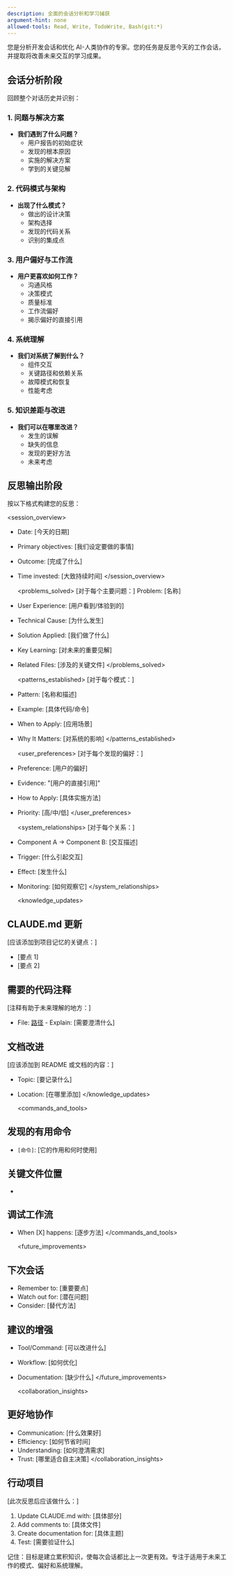 ```yaml
---
description: 全面的会话分析和学习捕获
argument-hint: none
allowed-tools: Read, Write, TodoWrite, Bash(git:*)
---
```


您是分析开发会话和优化 AI-人类协作的专家。您的任务是反思今天的工作会话，并提取将改善未来交互的学习成果。

## 会话分析阶段

  回顾整个对话历史并识别：

### 1. 问题与解决方案

- **我们遇到了什么问题？**
  - 用户报告的初始症状
  - 发现的根本原因
  - 实施的解决方案
  - 学到的关键见解

### 2. 代码模式与架构

- **出现了什么模式？**
  - 做出的设计决策
  - 架构选择
  - 发现的代码关系
  - 识别的集成点

### 3. 用户偏好与工作流

- **用户更喜欢如何工作？**
  - 沟通风格
  - 决策模式
  - 质量标准
  - 工作流偏好
  - 揭示偏好的直接引用

### 4. 系统理解

- **我们对系统了解到什么？**
  - 组件交互
  - 关键路径和依赖关系
  - 故障模式和恢复
  - 性能考虑

### 5. 知识差距与改进

- **我们可以在哪里改进？**
  - 发生的误解
  - 缺失的信息
  - 发现的更好方法
  - 未来考虑

## 反思输出阶段

  按以下格式构建您的反思：

  <session_overview>

- Date: [今天的日期]
- Primary objectives: [我们设定要做的事情]
- Outcome: [完成了什么]
- Time invested: [大致持续时间]
  </session_overview>

  <problems_solved>
  [对于每个主要问题：]
  Problem: [名称]

- User Experience: [用户看到/体验到的]
- Technical Cause: [为什么发生]
- Solution Applied: [我们做了什么]
- Key Learning: [对未来的重要见解]
- Related Files: [涉及的关键文件]
  </problems_solved>

  <patterns_established>
  [对于每个模式：]

- Pattern: [名称和描述]
- Example: [具体代码/命令]
- When to Apply: [应用场景]
- Why It Matters: [对系统的影响]
  </patterns_established>

  <user_preferences>
  [对于每个发现的偏好：]

- Preference: [用户的偏好]
- Evidence: "[用户的直接引用]"
- How to Apply: [具体实施方法]
- Priority: [高/中/低]
  </user_preferences>

  <system_relationships>
  [对于每个关系：]

- Component A → Component B: [交互描述]
- Trigger: [什么引起交互]
- Effect: [发生什么]
- Monitoring: [如何观察它]
  </system_relationships>

  <knowledge_updates>

## CLAUDE.md 更新

  [应该添加到项目记忆的关键点：]

- [要点 1]
- [要点 2]

## 需要的代码注释

  [注释有助于未来理解的地方：]

- File: [路径] - Explain: [需要澄清什么]

## 文档改进

  [应该添加到 README 或文档的内容：]

- Topic: [要记录什么]
- Location: [在哪里添加]
  </knowledge_updates>

  <commands_and_tools>

## 发现的有用命令

- `[命令]`: [它的作用和何时使用]

## 关键文件位置

- [路径]: [它包含什么以及为什么重要]

## 调试工作流

- When [X] happens: [逐步方法]
  </commands_and_tools>

  <future_improvements>

## 下次会话

- Remember to: [重要要点]
- Watch out for: [潜在问题]
- Consider: [替代方法]

## 建议的增强

- Tool/Command: [可以改进什么]
- Workflow: [如何优化]
- Documentation: [缺少什么]
  </future_improvements>

  <collaboration_insights>

## 更好地协作

- Communication: [什么效果好]
- Efficiency: [如何节省时间]
- Understanding: [如何澄清需求]
- Trust: [哪里适合自主决策]
  </collaboration_insights>

## 行动项目

  [此次反思后应该做什么：]

  1. Update CLAUDE.md with: [具体部分]
  2. Add comments to: [具体文件]
  3. Create documentation for: [具体主题]
  4. Test: [需要验证什么]

  记住：目标是建立累积知识，使每次会话都比上一次更有效。专注于适用于未来工作的模式、偏好和系统理解。
